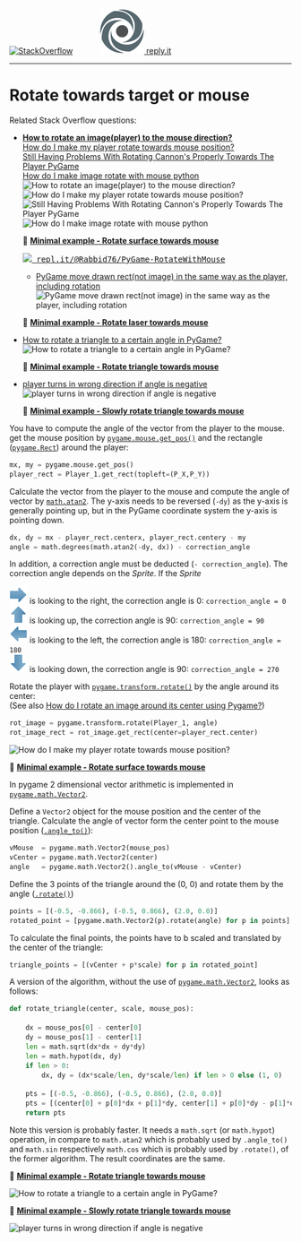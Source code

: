 [![StackOverflow](https://stackexchange.com/users/flair/7322082.png)](https://stackoverflow.com/users/5577765/rabbid76?tab=profile) &nbsp;&nbsp;&nbsp;&nbsp;&nbsp;&nbsp;&nbsp;&nbsp;&nbsp;&nbsp; [![reply.it](../../resource/logo/Repl_it_logo_80.png) reply.it](https://repl.it/repls/folder/PyGame%20Examples)

---

# Rotate towards target or mouse

Related Stack Overflow questions:

- **[How to rotate an image(player) to the mouse direction?](https://stackoverflow.com/questions/58603835/how-to-rotate-an-imageplayer-to-the-mouse-direction/58604116#58604116)**  
  [How do I make my player rotate towards mouse position?](https://stackoverflow.com/questions/56627414/how-do-i-make-my-player-rotate-towards-mouse-position/56627834#56627834)  
  [Still Having Problems With Rotating Cannon's Properly Towards The Player PyGame](https://stackoverflow.com/questions/62520375/still-having-problems-with-rotating-cannons-properly-towards-the-player-pygame)  
  [How do I make image rotate with mouse python](https://stackoverflow.com/questions/65573379/how-do-i-make-image-rotate-with-mouse-python/65575874#65575874)  
  ![How to rotate an image(player) to the mouse direction?](https://i.stack.imgur.com/0E6u6.gif)
  ![How do I make my player rotate towards mouse position?](https://i.stack.imgur.com/eOdjl.gif)
  ![Still Having Problems With Rotating Cannon's Properly Towards The Player PyGame](https://i.stack.imgur.com/PGm4q.gif)
  ![How do I make image rotate with mouse python](https://i.stack.imgur.com/B1CrI.gif)

  :scroll: **[Minimal example - Rotate surface towards mouse](../../examples/minimal_examples/pygame_minimal_rotate_to_target_1.py)**

  <kbd>[![](https://i.stack.imgur.com/5jD0C.png) repl.it/@Rabbid76/PyGame-RotateWithMouse](https://replit.com/@Rabbid76/PyGame-RotateWithMouse#main.py)</kbd>
  
  - [PyGame move drawn rect(not image) in the same way as the player, including rotation](https://stackoverflow.com/questions/59549149/pygame-move-drawn-rectnot-image-in-the-same-way-as-the-player-including-rotat/59552025#59552025)  
  ![PyGame move drawn rect(not image) in the same way as the player, including rotation](https://i.stack.imgur.com/ItYvA.gif)

  :scroll: **[Minimal example - Rotate laser towards mouse](../../examples/minimal_examples/pygame_minimal_rotate_to_target_intersect_laser.py)**

- [How to rotate a triangle to a certain angle in PyGame?](https://stackoverflow.com/questions/58100335/how-to-rotate-a-triangle-to-a-certain-angle-in-pygame/58102259#58102259)  
  ![How to rotate a triangle to a certain angle in PyGame?](https://i.stack.imgur.com/wAXqi.gif)

  :scroll: **[Minimal example - Rotate triangle towards mouse](../../examples/minimal_examples/pygame_minimal_rotate_towards_mouse_triangle.py)**

- [player turns in wrong direction if angle is negative](https://stackoverflow.com/questions/61817913/player-turns-in-wrong-direction-if-angle-is-negative)  
  ![player turns in wrong direction if angle is negative](https://i.stack.imgur.com/xxADo.gif)

  :scroll: **[Minimal example - Slowly rotate triangle towards mouse](../../examples/minimal_examples/pygame_minimal_rotate_towards_mouse_triangle_slowly.py)**

You have to compute the angle of the vector from the player to the mouse. get the mouse position by [`pygame.mouse.get_pos()`](https://www.pygame.org/docs/ref/mouse.html#pygame.mouse.get_pos) and the rectangle ([`pygame.Rect`](https://www.pygame.org/docs/ref/rect.html)) around the player:

```py
mx, my = pygame.mouse.get_pos()
player_rect = Player_1.get_rect(topleft=(P_X,P_Y))
```

Calculate the vector from the player to the mouse  and compute the angle of vector by [`math.atan2`](https://docs.python.org/3/library/math.html). The y-axis needs to be reversed (`-dy`) as the y-axis is generally pointing up, but in the PyGame coordinate system the y-axis is pointing down.

```py
dx, dy = mx - player_rect.centerx, player_rect.centery - my
angle = math.degrees(math.atan2(-dy, dx)) - correction_angle
```

In addition, a correction angle must be deducted (`- correction_angle`). The correction angle depends on the _Sprite_. If the _Sprite_

![left](../../resource/icon/arrow_right.png) is looking to the right, the correction angle is 0: `correction_angle = 0`  
![left](../../resource/icon/arrow_up.png) is looking up, the correction angle is 90: `correction_angle = 90`  
![left](../../resource/icon/arrow_left.png) is looking to the left, the correction angle is 180: `correction_angle = 180`  
![left](../../resource/icon/arrow_down.png) is looking down, the correction angle is 90: `correction_angle = 270`  

Rotate the player with [`pygame.transform.rotate()`](https://www.pygame.org/docs/ref/transform.html#pygame.transform.rotate) by the angle around its center:  
(See also [How do I rotate an image around its center using Pygame?](https://stackoverflow.com/questions/4183208/how-do-i-rotate-an-image-around-its-center-using-pygame/54714144#54714144))

```py
rot_image = pygame.transform.rotate(Player_1, angle)
rot_image_rect = rot_image.get_rect(center=player_rect.center)
```

![How do I make my player rotate towards mouse position?](https://i.stack.imgur.com/eOdjl.gif)

:scroll: **[Minimal example - Rotate surface towards mouse](../../examples/minimal_examples/pygame_minimal_rotate_to_target_1.py)**

In pygame 2 dimensional vector arithmetic is implemented in [`pygame.math.Vector2`](https://www.pygame.org/docs/ref/math.html#pygame.math.Vector2).

Define a `Vector2` object for the mouse position and the center of the triangle. Calculate the angle of vector form the center point to the mouse position  ([`.angle_to()`](https://www.pygame.org/docs/ref/math.html#pygame.math.Vector2.angle_to)):

```py
vMouse  = pygame.math.Vector2(mouse_pos)
vCenter = pygame.math.Vector2(center)
angle   = pygame.math.Vector2().angle_to(vMouse - vCenter)
```

Define the 3 points of the triangle around the (0, 0) and rotate them by the angle ([`.rotate()`](https://www.pygame.org/docs/ref/math.html#pygame.math.Vector2.rotate))

```py
points = [(-0.5, -0.866), (-0.5, 0.866), (2.0, 0.0)]
rotated_point = [pygame.math.Vector2(p).rotate(angle) for p in points]
```

To calculate the final points, the points have to b scaled and translated by the center  of the triangle:

```py
triangle_points = [(vCenter + p*scale) for p in rotated_point]
```

A version of the algorithm, without the use of [`pygame.math.Vector2`](https://www.pygame.org/docs/ref/math.html#pygame.math.Vector2), looks as follows:

```py
def rotate_triangle(center, scale, mouse_pos):

    dx = mouse_pos[0] - center[0]
    dy = mouse_pos[1] - center[1]
    len = math.sqrt(dx*dx + dy*dy)
    len = math.hypot(dx, dy)
    if len > 0:
        dx, dy = (dx*scale/len, dy*scale/len) if len > 0 else (1, 0)

    pts = [(-0.5, -0.866), (-0.5, 0.866), (2.0, 0.0)]
    pts = [(center[0] + p[0]*dx + p[1]*dy, center[1] + p[0]*dy - p[1]*dx) for p in pts]
    return pts
```

Note this version is probably faster. It needs a `math.sqrt` (or `math.hypot`) operation, in compare to `math.atan2` which is probably used by `.angle_to()` and `math.sin` respectively `math.cos` which is probably used by `.rotate()`, of the former algorithm.
The result coordinates are the same.

:scroll: **[Minimal example - Rotate triangle towards mouse](../../examples/minimal_examples/pygame_minimal_rotate_towards_mouse_triangle.py)**

![How to rotate a triangle to a certain angle in PyGame?](https://i.stack.imgur.com/wAXqi.gif)

:scroll: **[Minimal example - Slowly rotate triangle towards mouse](../../examples/minimal_examples/pygame_minimal_rotate_towards_mouse_triangle_slowly.py)**

![player turns in wrong direction if angle is negative](https://i.stack.imgur.com/xxADo.gif)
